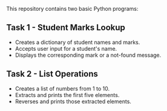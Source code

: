 This repository contains two basic Python programs:

## Task 1 - Student Marks Lookup
- Creates a dictionary of student names and marks.
- Accepts user input for a student's name.
- Displays the corresponding mark or a not-found message.

## Task 2 - List Operations
- Creates a list of numbers from 1 to 10.
- Extracts and prints the first five elements.
- Reverses and prints those extracted elements.
